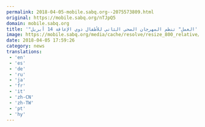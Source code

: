 ```yaml
---
permalink: 2018-04-05-mobile.sabq.org--2075573809.html
original: https://mobile.sabq.org/nTJpQ5
domain: mobile.sabq.org
title: '"العمل" تنظم المهرجان الصحي الثاني للأطفال ذوي الإعاقة 14 أبريل'
image: https://mobile.sabq.org/media/cache/resolve/resize_800_relative/uploads/material-file/5ac6635847be7590eb8b4589/5ac663456e32c.png
date: 2018-04-05 17:59:26
category: news
translations: 
 - 'en'
 - 'es'
 - 'de'
 - 'ru'
 - 'ja'
 - 'fr'
 - 'it'
 - 'zh-CN'
 - 'zh-TW'
 - 'pt'
 - 'hy'
---
```


